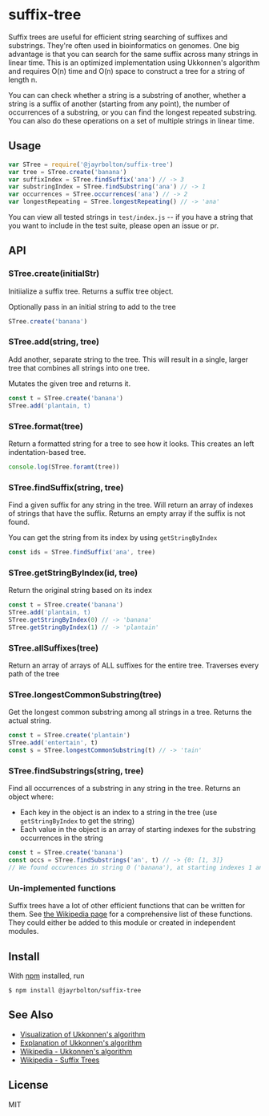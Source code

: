 # suffix-tree

Suffix trees are useful for efficient string searching of suffixes and substrings. They're often used in bioinformatics on genomes. One big advantage is that you can search for the same suffix across many strings in linear time. This is an optimized implementation using Ukkonnen's algorithm and requires O(n) time and O(n) space to construct a tree for a string of length n.

You can can check whether a string is a substring of another, whether a string is a suffix of another (starting from any point), the number of occurrences of a substring, or you can find the longest repeated substring. You can also do these operations on a set of multiple strings in linear time.

## Usage

```js
var STree = require('@jayrbolton/suffix-tree')
var tree = STree.create('banana')
var suffixIndex = STree.findSuffix('ana') // -> 3
var substringIndex = STree.findSubstring('ana') // -> 1
var occurrences = STree.occurrences('ana') // -> 2
var longestRepeating = STree.longestRepeating() // -> 'ana'
```

You can view all tested strings in `test/index.js` -- if you have a string that you want to include in the test suite, please open an issue or pr.

## API

### STree.create(initialStr)

Initiialize a suffix tree. Returns a suffix tree object.

Optionally pass in an initial string to add to the tree

```js
STree.create('banana')
```

### STree.add(string, tree)

Add another, separate string to the tree. This will result in a single, larger tree that combines all strings into one tree.

Mutates the given tree and returns it.

```js
const t = STree.create('banana')
STree.add('plantain, t)
```

### STree.format(tree)

Return a formatted string for a tree to see how it looks. This creates an left indentation-based tree.

```js
console.log(STree.foramt(tree))
```

### STree.findSuffix(string, tree)

Find a given suffix for any string in the tree. Will return an array of indexes of strings that have the suffix. Returns an empty array if the suffix is not found.

You can get the string from its index by using `getStringByIndex`

```js
const ids = STree.findSuffix('ana', tree)
```

### STree.getStringByIndex(id, tree)

Return the original string based on its index

```js
const t = STree.create('banana')
STree.add('plantain, t)
STree.getStringByIndex(0) // -> 'banana'
STree.getStringByIndex(1) // -> 'plantain'
```

### STree.allSuffixes(tree)

Return an array of arrays of ALL suffixes for the entire tree. Traverses every path of the tree

### STree.longestCommonSubstring(tree)

Get the longest common substring among all strings in a tree. Returns the actual string.

```js
const t = STree.create('plantain')
STree.add('entertain', t)
const s = STree.longestCommonSubstring(t) // -> 'tain'
```

### STree.findSubstrings(string, tree)

Find all occurrences of a substring in any string in the tree. Returns an object where:
* Each key in the object is an index to a string in the tree (use `getStringByIndex` to get the string)
* Each value in the object is an array of starting indexes for the substring occurrences in the string

```js
const t = STree.create('banana')
const occs = STree.findSubstrings('an', t) // -> {0: [1, 3]}
// We found occurences in string 0 ('banana'), at starting indexes 1 and 3 inside 'banana'
```

### Un-implemented functions

Suffix trees have a lot of other efficient functions that can be written for them. See [the Wikipedia page](https://en.wikipedia.org/wiki/Suffix_tree#Functionality) for a comprehensive list of these functions. They could either be added to this module or created in independent modules.

## Install

With [npm](https://npmjs.org/) installed, run

```
$ npm install @jayrbolton/suffix-tree
```

## See Also

- [Visualization of Ukkonnen's algorithm](brenden.github.io/ukkonen-animation/)
- [Explanation of Ukkonnen's algorithm](https://stackoverflow.com/questions/9452701/ukkonens-suffix-tree-algorithm-in-plain-english/9513423#9513423)
- [Wikipedia - Ukkonnen's algorithm](https://en.wikipedia.org/wiki/Suffix_tree)
- [Wikipedia - Suffix Trees](https://en.wikipedia.org/wiki/Suffix_tree)

## License

MIT

